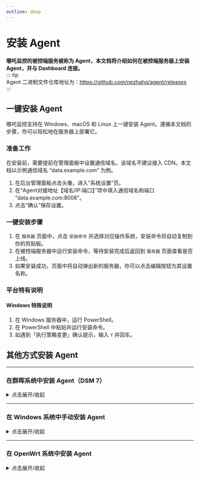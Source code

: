 ```yaml
---
outline: deep
---
```


# 安装 Agent

**哪吒监控的被控端服务被称为 Agent，本文档将介绍如何在被控端服务器上安装 Agent，并与 Dashboard 连接。**  
::: tip  
Agent 二进制文件仓库地址为：<https://github.com/nezhahq/agent/releases>  
:::

## 一键安装 Agent

哪吒监控支持在 Windows、macOS 和 Linux 上一键安装 Agent。遵循本文档的步骤，你可以轻松地在服务器上部署它。

### 准备工作

在安装前，需要提前在管理面板中设置通信域名，该域名不建议接入 CDN。本文档以示例通信域名 “data.example.com” 为例。  
1. 在后台管理面板点击头像，进入“系统设置”页。  
2. 在“Agent对接地址【域名/IP:端口】”项中填入通信域名和端口 “data.example.com:8008”。  
3. 点击“确认”保存设置。

### 一键安装步骤

1. 在 `服务器` 页面中，点击 `安装命令` 并选择对应操作系统，安装命令将自动复制到你的剪贴板。  
2. 在被控端服务器中运行安装命令，等待安装完成后返回到 `服务器` 页面查看是否上线。  
3. 如果安装成功，页面中将自动弹出新的服务器，你可以点击编辑按钮为其设置名称。  

### 平台特有说明

#### Windows 特殊说明
1. 在 Windows 服务器中，运行 PowerShell。  
2. 在 PowerShell 中粘贴并运行安装命令。  
3. 如遇到「执行策略变更」确认提示，输入 `Y` 并回车。

## 其他方式安装 Agent

---

### 在群晖系统中安装 Agent（DSM 7）

<details>
  <summary>点击展开/收起</summary>

由于群晖（Synology NAS）设备的系统基于特定版本的 Linux，其 shell 环境和软件包管理与标准 Linux 系统有所不同，因此不支持一键安装脚本。需要手动安装 Agent，具体步骤如下：

---

#### 1. 准备工作

1. **确保拥有管理员权限**  
   - 登录群晖的管理界面，或通过 SSH 使用管理员账户登录设备。

2. **安装必要的依赖**  
   确定群晖设备已安装 `wget`、`unzip` 或 `curl`

:::tip

也可以提前下载并解压好 Nezha Agent 的二进制文件，通过群晖的 DSM File Station 手动上传，免去安装依赖的步骤。

:::

---

#### 2. 下载 Nezha Agent

1. **确定群晖的 CPU 架构**  
   使用以下命令获取设备的架构信息：
   ```bash
   uname -m
   ```
   常见架构对应关系：
   - `x86_64` 对应 `amd64`
   - `armv7l` 或 `aarch64` 对应 `arm`

2. **下载适配的 Nezha Agent 二进制文件**  
   根据设备架构选择正确的下载链接。例如，对于 `amd64` 架构：
   ```bash
   wget -O nezha-agent.zip https://github.com/nezhahq/agent/releases/latest/download/nezha-agent_linux_amd64.zip
   ```

3. **解压文件**  
   将下载的压缩包解压到指定目录，例如 `/opt/nezha`：
   ```bash
   mkdir -p /opt/nezha
   unzip nezha-agent.zip -d /opt/nezha
   ```

4. **赋予运行权限**
   ```bash
   chmod +x /opt/nezha/nezha-agent
   ```
---

#### 3. 创建配置文件

1. **创建并编辑配置文件**  
   在 `/opt/nezha` 目录下创建 `config.yml` 文件，并添加以下内容：
   ```yaml
   client_secret: your_agent_secret
   debug: false
   disable_auto_update: false
   disable_command_execute: false
   disable_force_update: false
   disable_nat: false
   disable_send_query: false
   gpu: false
   insecure_tls: false
   ip_report_period: 1800
   report_delay: 1
   server: data.example.com:8008
   skip_connection_count: false
   skip_procs_count: false
   temperature: false
   tls: false 
   use_gitee_to_upgrade: false
   use_ipv6_country_code: false
   uuid: your_uuid
   ```
   - **字段说明**：
     - `server`：替换为 Dashboard 地址和端口，如 `data.example.com:8008`。
     - `client_secret`：替换为 Dashboard 配置文件中的 `agentsecretkey`，路径通常为 `/opt/nezha/dashboard/data/config.yaml`。
     - `uuid`：为该 Agent 生成一个唯一标识符，不要与同一个 Dashboard 中其他的 Agent 重复，可使用 `uuidgen` 命令生成：
       ```bash
       uuidgen
       ```
   - **保存文件**：将文件保存至 `/opt/nezha/config.yml`。

---

#### 4. 创建 systemctl 服务文件

1. **创建服务文件**  
   在 `/etc/systemd/system/` 目录下创建 `nezha-agent.service` 文件：
   ```bash
   sudo nano /etc/systemd/system/nezha-agent.service
   ```

2. **添加以下内容**：
   ```ini
   [Unit]
   Description=Nezha Agent
   After=network.target

   [Service]
   Type=simple
   User=root
   Group=root
   ExecStart=/opt/nezha/nezha-agent -c /opt/nezha/config.yml
   Restart=always
   RestartSec=5

   [Install]
   WantedBy=multi-user.target
   ```

3. **保存文件并重新加载服务配置**：
   ```bash
   sudo systemctl daemon-reload
   ```

---

#### 5. 启动 Agent

1. **启动服务**  
   使用以下命令启动 Agent：
   ```bash
   sudo systemctl start nezha-agent
   ```

2. **设置开机自启动**  
   ```bash
   sudo systemctl enable nezha-agent
   ```

3. **查看服务状态**  
   确保 Agent 已成功启动：
   ```bash
   sudo systemctl status nezha-agent
   ```
---

#### 6. 验证 Agent 连接

1. 登录 Dashboard，检查是否有新设备上线。
2. 如果服务运行正常且日志中无报错，则安装完成。

</details>

---

### 在 Windows 系统中手动安装 Agent

<details>
  <summary>点击展开/收起</summary>

Windows 系统除了一键脚本，也可以下载对应的二进制文件并手动配置，以下是详细步骤：

---

#### 1. 准备工作

1. **确保管理员权限**  
   使用管理员账户登录 Windows 系统。

2. **安装必要工具**  
   - 确保有解压工具（如 `7-Zip` 或 `WinRAR`）。

---

#### 2. 下载 Nezha Agent

1. **确认系统架构**  
   - Windows 系统一般为 `amd64` 架构，可直接下载对应的二进制文件。

2. **下载 Nezha Agent 文件**  
   - 访问 [Nezha Agent Releases](https://github.com/nezhahq/agent/releases)，下载适用于 `Windows` 的版本，例如：
     ```plaintext
     nezha-agent_windows_amd64.zip
     ```

3. **解压文件**  
   - 将下载的压缩包解压到指定目录，例如：`C:\nezha`。

---

#### 3. 创建配置文件

1. **创建并编辑配置文件**  
   在解压目录中创建 `config.yml` 文件，内容如下：
   ```yaml
   client_secret: your_agent_secret
   debug: false
   disable_auto_update: false
   disable_command_execute: false
   disable_force_update: false
   disable_nat: false
   disable_send_query: false
   gpu: false
   insecure_tls: false
   ip_report_period: 1800
   report_delay: 1
   server: data.example.com:8008
   skip_connection_count: false
   skip_procs_count: false
   temperature: false
   tls: false 
   use_gitee_to_upgrade: false
   use_ipv6_country_code: false
   uuid: your_uuid
   ```
   - **字段说明**：
     - `server`：替换为您的 Dashboard 地址和端口，例如 `data.example.com:8008`。
     - `client_secret`：替换为 Dashboard 的 `agentsecretkey`，通常位于 `/opt/nezha/dashboard/data/config.yaml` 文件中。
     - `uuid`：可以通过在线工具生成。

2. **保存文件**  
   将文件保存为 `config.yml`，存放在 Agent 的目录中。

---

#### 4. 运行 Agent

1. **以管理员权限运行 Agent**  
   打开命令提示符，进入 Agent 的目录并运行以下命令：
   ```powershell
   nezha-agent.exe -c config.yml
   ```

2. **验证连接**  
   - 登录 Dashboard，查看是否有新设备上线。
   - 如果日志中没有报错信息，说明安装成功。

---

#### 5. 设置为服务运行

1. **安装为服务**  
   - 进入 Agent 的目录，在命令提示符中运行：
     ```powershell
     nezha-agent.exe service install
     ```

2. **启动服务**  
   - 安装成功后，Agent 会自动以服务形式启动，重启系统时也会自动运行。

3. **卸载服务**  
   - 如需卸载服务，运行以下命令：
     ```powershell
     nezha-agent.exe service uninstall
     ```

</details>

---

### 在 OpenWrt 系统中安装 Agent

<details>
  <summary>点击展开/收起</summary>

OpenWrt 是轻量级 Linux 系统，需通过手动下载和配置安装 Nezha Agent。

---

#### 1. 准备工作

1. **确保管理员权限**  
   - 通过 SSH 登录到 OpenWrt，使用 `root` 账户操作。

2. **安装必要工具**  
   - 更新软件包列表并安装必要工具：
     ```bash
     opkg update
     opkg install wget unzip
     ```

---

#### 2. 下载 Nezha Agent

1. **确定系统架构**  
   使用以下命令获取架构信息：
   ```bash
   uname -m
   ```
   常见架构对应关系：
   - `mips` 对应 `nezha-agent_linux_mips.zip`
   - `mipsel` 对应 `nezha-agent_linux_mipsle.zip`
   - `arm` 或 `aarch64` 对应 `nezha-agent_linux_arm.zip`

2. **下载适配的 Nezha Agent**  
   ```bash
   wget -O nezha-agent.zip https://github.com/nezhahq/agent/releases/latest/download/nezha-agent_linux_<arch>.zip
   ```

3. **解压文件**  
   解压文件至 `/etc/nezha` 目录：
   ```bash
   mkdir -p /etc/nezha
   unzip nezha-agent.zip -d /etc/nezha
   ```

---

#### 3. 创建配置文件

1. **创建配置文件**  
   创建并编辑 `/etc/nezha/config.yml` 文件并填入以下内容：
   ```bash
   touch /etc/nezha/config.yml
   vi /etc/nezha/config.yml
   ```
   ```yaml
   client_secret: your_agent_secret
   debug: false
   disable_auto_update: false
   disable_command_execute: false
   disable_force_update: false
   disable_nat: false
   disable_send_query: false
   gpu: false
   insecure_tls: false
   ip_report_period: 1800
   report_delay: 1
   server: data.example.com:8008
   skip_connection_count: false
   skip_procs_count: false
   temperature: false
   tls: false 
   use_gitee_to_upgrade: false
   use_ipv6_country_code: false
   uuid: your_uuid
   ```

2. **保存配置文件**  
   确保配置文件路径正确：`/etc/nezha/config.yml`。

---

#### 4. 运行 Agent

1. **赋予执行权限并启动 Agent**  
   ```bash
   chmod +x /etc/nezha/nezha-agent
   /etc/nezha/nezha-agent -c /etc/nezha/config.yml
   ```

2. **验证 Agent 连接**  
   - 登录 Dashboard 检查是否有新设备上线。
   - 确认 Agent 运行状态正常。

---

#### 5. 设置为开机自启动

在 OpenWrt 上，可以通过创建服务脚本的方式实现 Nezha Agent 开机自启动。

---

1. **创建服务脚本**  
   在 `/etc/init.d/nezha-service` 中创建一个服务脚本：
   ```bash
   vi /etc/init.d/nezha-service
   ```

2. **添加以下内容**  
   将以下内容复制到文件中，并根据需求修改 `nezha-agent` 的路径和配置文件路径：
   ```bash
   #!/bin/sh /etc/rc.common

   START=99
   USE_PROCD=1

   start_service() {
       procd_open_instance
       procd_set_param command /etc/nezha/nezha-agent -c /etc/nezha/config.yml
       procd_set_param respawn
       procd_close_instance
   }

   stop_service() {
       killall nezha-agent
   }

   restart() {
       stop
       sleep 2
       start
   }
   ```

3. **赋予执行权限**  
   保存文件后，赋予脚本执行权限：
   ```bash
   chmod +x /etc/init.d/nezha-service
   ```

4. **启用服务**  
   运行以下命令启用并启动服务：
   ```bash
   /etc/init.d/nezha-service enable
   /etc/init.d/nezha-service start
   ```

5. **验证启动状态**  
   使用以下命令检查服务是否正常运行：
   ```bash
   ps | grep nezha-agent
   ```

---

### 注意事项

- **配置文件路径**：确保脚本中配置文件的路径（如 `/etc/nezha/config.yml`）正确。
- **服务管理**：可以使用以下命令管理服务：
  - 手动启动服务：
    ```bash
    /etc/init.d/nezha-service start
    ```
  - 停止服务：
    ```bash
    /etc/init.d/nezha-service stop
    ```
  - 重启服务：
    ```bash
    /etc/init.d/nezha-service restart
    ```
- **日志排查**：如 Agent 无法正常启动，可通过 `logread` 检查相关日志。
</details>
